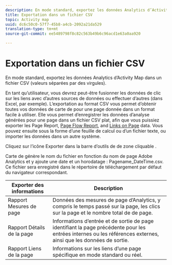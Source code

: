 ```yaml
---
description: En mode standard, exportez les données Analytics d’Activity Map dans un fichier CSV (valeurs séparées par des virgules).
title: Exportation dans un fichier CSV
topic: Activity map
uuid: dc6c50c0-57f7-45b8-a4cb-2092a21da529
translation-type: tm+mt
source-git-commit: ee5489798f8c82c563b49b6c96acd1e63a0aa920

---
```



# Exportation dans un fichier CSV

En mode standard, exportez les données Analytics d’Activity Map dans un fichier CSV (valeurs séparées par des virgules).

En tant qu’utilisateur, vous devrez peut-être fusionner les données de clic sur les liens avec d’autres sources de données ou effectuer d’autres   (dans Excel, par exemple). L’exportation au format CSV vous permet d’obtenir toutes vos données de carte  de pour une page donnée dans un format facile à utiliser. Elle vous permet d’enregistrer les données d’analyse générées pour une page dans un fichier CSV plat, afin que vous puissiez exporter les Page Report, [Page Flow Report](/help/analyze/activity-map/activitymap-page-flow.md), and [Links on Page](/help/analyze/activity-map/activitymap-links-report.md) data. Vous pouvez ensuite  sous la forme d’une feuille de calcul ou d’un fichier texte, ou importer les données dans un autre système.

Cliquez sur l’icône Exporter dans la barre d’outils de  de zone cliquable .

 Carte  de génère le nom du fichier en fonction du nom de page Adobe Analytics et y ajoute une date et un horodatage : Pagename_DateTime.csv. Ce fichier sera enregistré dans le répertoire de téléchargement par défaut du navigateur correspondant.

| Exporter des informations | Description |
|---|---|
| Rapport Mesures de page | Données des mesures de page d’Analytics, y compris le temps passé sur la page, les clics sur la page et le nombre total de  de page. |
| Rapport Détails de la page | Informations d’entrée et de sortie de page identifiant la page précédente pour les entrées internes ou les références externes, ainsi que les données de sortie. |
| Rapport Liens de la page | Informations sur les liens d’une page spécifique en mode standard ou réel. |
